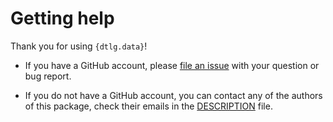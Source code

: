 # Getting help

Thank you for using `{dtlg.data}`!

- If you have a GitHub account, please
[file an issue](https://github.com/AscentSoftware/dtlg.data/issues/new)
with your question or bug report.

- If you do not have a GitHub account, you can contact any of the authors of
this package, check their emails in the
[DESCRIPTION](https://github.com/patterninstitute/mgi.report.reader/blob/main/DESCRIPTION) file.
